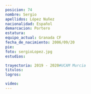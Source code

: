 ```yaml
---
posicion: 74
nombre: Sergio
apellidos: López Nuñez
nacionalidad: Español
demarcacion: Portero
estatura:
equipo_actual: Granada CF
fecha_de_nacimiento: 2006/09/20
pie:
foto: sergioLopez.jpg
estudios:

trayectoria: 2019 - 2020#UCAM Murcia
titulos:
logros:

video:
---
```

